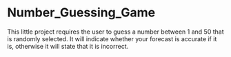 # Number_Guessing_Game
This little project requires the user to guess a number between 1 and 50 that is randomly selected. It will indicate whether your forecast is accurate if it is, otherwise it will state that it is incorrect.
